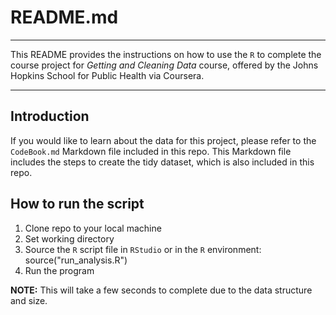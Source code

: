 # README.md

---

This README provides the instructions on how to use the `R` to complete the course project for *Getting and Cleaning Data* course, offered by the Johns Hopkins School for Public Health via Coursera.  

---

## Introduction
If you would like to learn about the data for this project, please refer to the `CodeBook.md` Markdown file included in this repo.  This Markdown file includes the steps to create the tidy dataset, which is also included in this repo.

## How to run the script
1. Clone repo to your local machine
2. Set working directory
3. Source the `R` script file in `RStudio` or in the `R` environment:  source("run_analysis.R") 
4. Run the program

**NOTE:** This will take a few seconds to complete due to the data structure and size.
